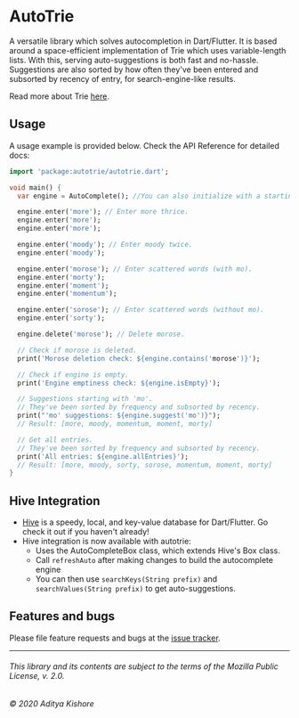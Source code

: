 # AutoTrie

A versatile library which solves autocompletion in Dart/Flutter. It is based around
a space-efficient implementation of Trie which uses variable-length lists. With this, serving
auto-suggestions is both fast and no-hassle. Suggestions are also sorted by how often 
they've been entered and subsorted by recency of entry, for search-engine-like results.

Read more about Trie [here][trie].

[trie]: https://medium.com/basecs/trying-to-understand-tries-3ec6bede0014

## Usage

A usage example is provided below. Check the API Reference for detailed docs:

```dart
import 'package:autotrie/autotrie.dart';

void main() {
  var engine = AutoComplete(); //You can also initialize with a starting databank.

  engine.enter('more'); // Enter more thrice.
  engine.enter('more');
  engine.enter('more');

  engine.enter('moody'); // Enter moody twice.
  engine.enter('moody');

  engine.enter('morose'); // Enter scattered words (with mo).
  engine.enter('morty');
  engine.enter('moment');
  engine.enter('momentum');

  engine.enter('sorose'); // Enter scattered words (without mo).
  engine.enter('sorty');

  engine.delete('morose'); // Delete morose.

  // Check if morose is deleted.
  print('Morose deletion check: ${engine.contains('morose')}');

  // Check if engine is empty.
  print('Engine emptiness check: ${engine.isEmpty}');

  // Suggestions starting with 'mo'.
  // They've been sorted by frequency and subsorted by recency.
  print("'mo' suggestions: ${engine.suggest('mo')}");
  // Result: [more, moody, momentum, moment, morty]

  // Get all entries.
  // They've been sorted by frequency and subsorted by recency.
  print('All entries: ${engine.allEntries}');
  // Result: [more, moody, sorty, sorose, momentum, moment, morty]
}

```

## Hive Integration
- [Hive][hive] is a speedy, local, and key-value database for Dart/Flutter. Go check it out if you haven't already!
- Hive integration is now available with autotrie:
    - Uses the AutoCompleteBox class, which extends Hive's Box class.
    - Call `refreshAuto` after making changes to build the autocomplete engine
    - You can then use `searchKeys(String prefix)` and `searchValues(String prefix)` to get auto-suggestions.

[hive]: https://pub.dev/packages/hive

## Features and bugs

Please file feature requests and bugs at the [issue tracker][tracker].

[tracker]: https://github.com/AKushWarrior/autotrie/issues

---
###### This library and its contents are subject to the terms of the Mozilla Public License, v. 2.0.
###### © 2020 Aditya Kishore